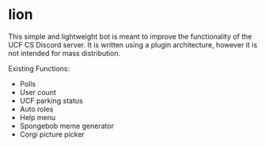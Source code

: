 # lion
This simple and lightweight bot is meant to improve the functionality of the UCF CS Discord server. It is written using a plugin architecture, however it is not intended for mass distribution.

Existing Functions:
- Polls
- User count
- UCF parking status
- Auto roles
- Help menu
- Spongebob meme generator
- Corgi picture picker
